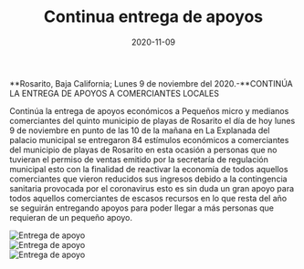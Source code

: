 ﻿---
layout: blog
title:  "Continua entrega de apoyos"
date:   2020-11-09  
categories: rosarito
permalink: /:categories/:title:output_ext
image: /img/cnr/entrega-de-apoyo.jpg
alt: "Rosarito Centro"
autor: "CNR Noticias - Canal 73"
---


**Rosarito, Baja California;  Lunes 9 de noviembre del 2020.-**CONTINÚA LA ENTREGA DE APOYOS A COMERCIANTES LOCALES


Continúa la entrega de apoyos económicos a Pequeños micro y medianos comerciantes del quinto municipio de playas de Rosarito el día de hoy lunes 9 de noviembre en punto de las 10 de la mañana en La Explanada del palacio municipal se entregaron 84 estímulos económicos a comerciantes del municipio de playas de Rosarito en esta ocasión a personas que no tuvieran el permiso de ventas emitido por la secretaría de regulación municipal esto con la finalidad de reactivar la economía de todos aquellos comerciantes que vieron reducidos sus ingresos debido a la contingencia sanitaria provocada por el coronavirus esto es sin duda un gran apoyo para todos aquellos comerciantes de escasos recursos en lo que resta del año se seguirán entregando apoyos para poder llegar a más personas que requieran de un pequeño apoyo.

<div id="carouselExampleSlidesOnly" class="carousel slide" data-ride="carousel">
  <div class="carousel-inner">
    <div class="carousel-item active">
       <img class="d-block w-100" src="/img/cnr/entrega-de-apoyo.jpg" loading="lazy"  alt="Entrega de apoyo">
    </div>
    <div class="carousel-item">
      <img class="d-block w-100" src="/img/cnr/entrega-de-apoyo-2.jpg" loading="lazy"  alt="Entrega de apoyo">
    </div>
     <div class="carousel-item">
      <img class="d-block w-100" src="/img/cnr/entrega-de-apoyo-3.jpg" loading="lazy"  alt="Entrega de apoyo">
    </div>
  </div>
</div>